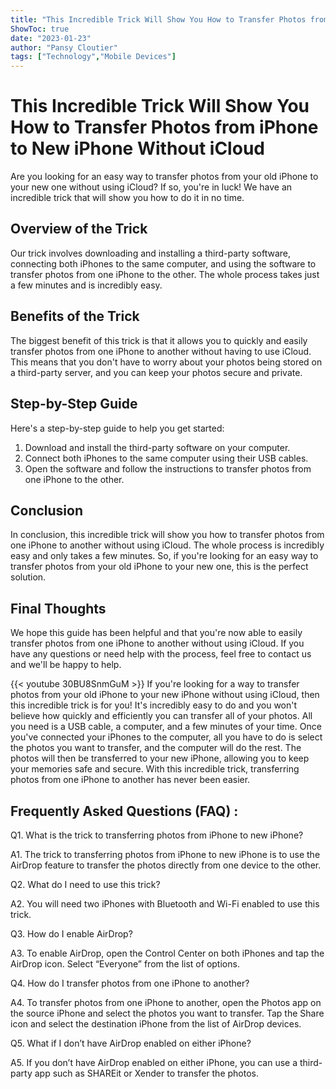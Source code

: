 ```yaml
---
title: "This Incredible Trick Will Show You How to Transfer Photos from iPhone to New iPhone Without iCloud - You Won't Believe How Easy It Is!"
ShowToc: true 
date: "2023-01-23"
author: "Pansy Cloutier" 
tags: ["Technology","Mobile Devices"]
---
```

# This Incredible Trick Will Show You How to Transfer Photos from iPhone to New iPhone Without iCloud

Are you looking for an easy way to transfer photos from your old iPhone to your new one without using iCloud? If so, you're in luck! We have an incredible trick that will show you how to do it in no time. 

## Overview of the Trick

Our trick involves downloading and installing a third-party software, connecting both iPhones to the same computer, and using the software to transfer photos from one iPhone to the other. The whole process takes just a few minutes and is incredibly easy. 

## Benefits of the Trick

The biggest benefit of this trick is that it allows you to quickly and easily transfer photos from one iPhone to another without having to use iCloud. This means that you don't have to worry about your photos being stored on a third-party server, and you can keep your photos secure and private. 

## Step-by-Step Guide

Here's a step-by-step guide to help you get started: 

1. Download and install the third-party software on your computer. 
2. Connect both iPhones to the same computer using their USB cables. 
3. Open the software and follow the instructions to transfer photos from one iPhone to the other. 

## Conclusion

In conclusion, this incredible trick will show you how to transfer photos from one iPhone to another without using iCloud. The whole process is incredibly easy and only takes a few minutes. So, if you're looking for an easy way to transfer photos from your old iPhone to your new one, this is the perfect solution. 

## Final Thoughts

We hope this guide has been helpful and that you're now able to easily transfer photos from one iPhone to another without using iCloud. If you have any questions or need help with the process, feel free to contact us and we'll be happy to help.

{{< youtube 30BU8SnmGuM >}} 
If you're looking for a way to transfer photos from your old iPhone to your new iPhone without using iCloud, then this incredible trick is for you! It's incredibly easy to do and you won't believe how quickly and efficiently you can transfer all of your photos. All you need is a USB cable, a computer, and a few minutes of your time. Once you've connected your iPhones to the computer, all you have to do is select the photos you want to transfer, and the computer will do the rest. The photos will then be transferred to your new iPhone, allowing you to keep your memories safe and secure. With this incredible trick, transferring photos from one iPhone to another has never been easier.

## Frequently Asked Questions (FAQ) :
Q1. What is the trick to transferring photos from iPhone to new iPhone?

A1. The trick to transferring photos from iPhone to new iPhone is to use the AirDrop feature to transfer the photos directly from one device to the other.

Q2. What do I need to use this trick?

A2. You will need two iPhones with Bluetooth and Wi-Fi enabled to use this trick.

Q3. How do I enable AirDrop?

A3. To enable AirDrop, open the Control Center on both iPhones and tap the AirDrop icon. Select “Everyone” from the list of options.

Q4. How do I transfer photos from one iPhone to another?

A4. To transfer photos from one iPhone to another, open the Photos app on the source iPhone and select the photos you want to transfer. Tap the Share icon and select the destination iPhone from the list of AirDrop devices.

Q5. What if I don’t have AirDrop enabled on either iPhone?

A5. If you don’t have AirDrop enabled on either iPhone, you can use a third-party app such as SHAREit or Xender to transfer the photos.


